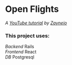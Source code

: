 # Open Flights

_A [YouTube tutorial](https://youtu.be/oyjzi837wME) by [Zayneio](https://github.com/zayneio/open-flights)_

### This project uses:
_Backend_ Rails \
_Frontend_ React \
_DB_ Postgresql
